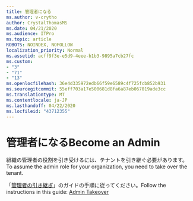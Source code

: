 ```yaml
---
title: 管理者になる
ms.author: v-crytho
author: CrystalThomasMS
ms.date: 04/21/2020
ms.audience: ITPro
ms.topic: article
ROBOTS: NOINDEX, NOFOLLOW
localization_priority: Normal
ms.assetid: acff9f3e-e5d9-4eee-b1b3-9895a7cb27fc
ms.custom:
- "3"
- "71"
- "13"
ms.openlocfilehash: 36e4d335972edb66f59e6589c4f725fcb852b931
ms.sourcegitcommit: 55eff703a17e500681d8fa6a87eb067019ade3cc
ms.translationtype: MT
ms.contentlocale: ja-JP
ms.lasthandoff: 04/22/2020
ms.locfileid: "43712355"
---
```

# <a name="become-an-admin"></a><span data-ttu-id="b147a-102">管理者になる</span><span class="sxs-lookup"><span data-stu-id="b147a-102">Become an Admin</span></span>

<span data-ttu-id="b147a-103">組織の管理者の役割を引き受けるには、テナントを引き継ぐ必要があります。</span><span class="sxs-lookup"><span data-stu-id="b147a-103">To assume the admin role for your organization, you need to take over the tenant.</span></span>
  
<span data-ttu-id="b147a-104">「[管理者の引き継ぎ](https://docs.microsoft.com/azure/active-directory/users-groups-roles/domains-admin-takeover)」のガイドの手順に従ってください。</span><span class="sxs-lookup"><span data-stu-id="b147a-104">Follow the instructions in this guide: [Admin Takeover](https://docs.microsoft.com/azure/active-directory/users-groups-roles/domains-admin-takeover)</span></span>